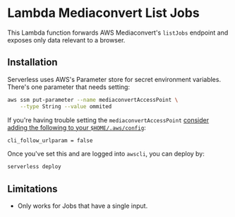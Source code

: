 # Lambda Mediaconvert List Jobs

This Lambda function forwards AWS Mediaconvert's `listJobs` endpoint and
exposes only data relevant to a browser.

## Installation

Serverless uses AWS's Parameter store for secret environment variables. There's
one parameter that needs setting:

```bash
aws ssm put-parameter --name mediaconvertAccessPoint \
    --type String --value ommited
```

If you're having trouble setting the `mediaconvertAccessPoint` [consider adding
the following to your
`$HOME/.aws/config`](https://github.com/aws/aws-cli/issues/2507#issuecomment-421416600):

```bash
cli_follow_urlparam = false
```

Once you've set this and are logged into `awscli`, you can deploy by:

```bash
serverless deploy
```

## Limitations

- Only works for Jobs that have a single input.
